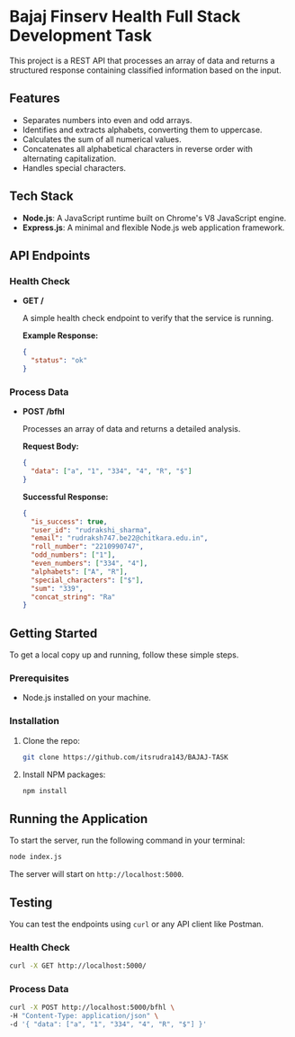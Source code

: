 # Bajaj Finserv Health Full Stack Development Task

This project is a REST API that processes an array of data and returns a structured response containing classified information based on the input.

## Features

- Separates numbers into even and odd arrays.
- Identifies and extracts alphabets, converting them to uppercase.
- Calculates the sum of all numerical values.
- Concatenates all alphabetical characters in reverse order with alternating capitalization.
- Handles special characters.

## Tech Stack

- **Node.js**: A JavaScript runtime built on Chrome's V8 JavaScript engine.
- **Express.js**: A minimal and flexible Node.js web application framework.

## API Endpoints

### Health Check

- **GET /**

  A simple health check endpoint to verify that the service is running.

  **Example Response:**

  ```json
  {
    "status": "ok"
  }
  ```

### Process Data

- **POST /bfhl**

  Processes an array of data and returns a detailed analysis.

  **Request Body:**

  ```json
  {
    "data": ["a", "1", "334", "4", "R", "$"]
  }
  ```

  **Successful Response:**

  ```json
  {
    "is_success": true,
    "user_id": "rudrakshi_sharma",
    "email": "rudraksh747.be22@chitkara.edu.in",
    "roll_number": "2210990747",
    "odd_numbers": ["1"],
    "even_numbers": ["334", "4"],
    "alphabets": ["A", "R"],
    "special_characters": ["$"],
    "sum": "339",
    "concat_string": "Ra"
  }
  ```

## Getting Started

To get a local copy up and running, follow these simple steps.

### Prerequisites

- Node.js installed on your machine.

### Installation

1.  Clone the repo:

    ```sh
    git clone https://github.com/itsrudra143/BAJAJ-TASK
    ```

2.  Install NPM packages:

    ```sh
    npm install
    ```

## Running the Application

To start the server, run the following command in your terminal:

```sh
node index.js
```

The server will start on `http://localhost:5000`.

## Testing

You can test the endpoints using `curl` or any API client like Postman.

### Health Check

```sh
curl -X GET http://localhost:5000/
```

### Process Data

```sh
curl -X POST http://localhost:5000/bfhl \
-H "Content-Type: application/json" \
-d '{ "data": ["a", "1", "334", "4", "R", "$"] }'
```
